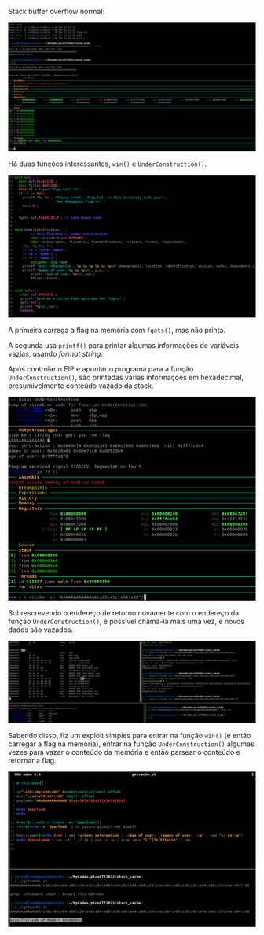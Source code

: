 Stack buffer overflow normal:

![](/Screenshots/Pasted%20image%2020220317131540.png)

Há duas funções interessantes, `win()` e `UnderConstruction()`.

![](/Screenshots/Pasted%20image%2020220329175052.png)

A primeira carrega a flag na memória com `fgets()`, mas não printa.

A segunda usa `printf()` para printar algumas informações de variáveis vazias, usando *format string*.

Após controlar o EIP e apontar o programa para a função `UnderConstruction()`, são printadas várias informações em hexadecimal, presumivelmente conteúdo vazado da stack.

![](/Screenshots/Pasted%20image%2020220317144219.png)

Sobrescrevendo o endereço de retorno novamente com o endereço da função `UnderConstruction()`, é possível chamá-la mais uma vez, e novos dados são vazados.

![](/Screenshots/Pasted%20image%2020220317155644.png)

Sabendo disso, fiz um exploit simples para entrar na função `win()` (e então carregar a flag na memória), entrar na função `UnderConstruction()` algumas vezes para vazar o conteúdo da memória e então parsear o conteúdo e retornar a flag.

![](/Screenshots/Pasted%20image%2020220317162208.png)